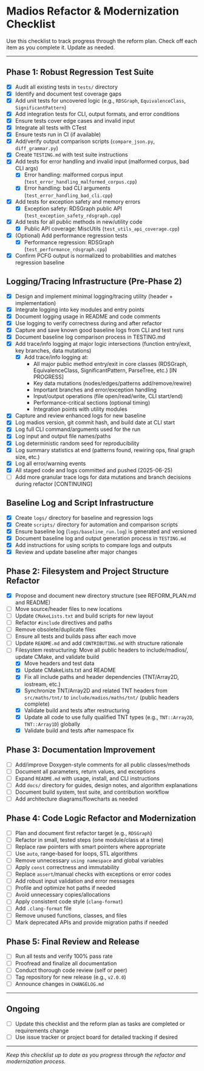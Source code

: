 # Madios Refactor & Modernization Checklist

Use this checklist to track progress through the reform plan. Check off each item as you complete it. Update as needed.

---

## Phase 1: Robust Regression Test Suite
- [x] Audit all existing tests in `tests/` directory
- [x] Identify and document test coverage gaps
- [x] Add unit tests for uncovered logic (e.g., `RDSGraph`, `EquivalenceClass`, `SignificantPattern`)
- [x] Add integration tests for CLI, output formats, and error conditions
- [x] Ensure tests cover edge cases and invalid input
- [x] Integrate all tests with CTest
- [x] Ensure tests run in CI (if available)
- [x] Add/verify output comparison scripts (`compare_json.py`, `diff_grammar.py`)
- [x] Create `TESTING.md` with test suite instructions
- [x] Add tests for error handling and invalid input (malformed corpus, bad CLI args)
  - [x] Error handling: malformed corpus input (`test_error_handling_malformed_corpus.cpp`)
  - [x] Error handling: bad CLI arguments (`test_error_handling_bad_cli.cpp`)
- [x] Add tests for exception safety and memory errors
  - [x] Exception safety: RDSGraph public API (`test_exception_safety_rdsgraph.cpp`)
- [x] Add tests for all public methods in new/utility code
  - [x] Public API coverage: MiscUtils (`test_utils_api_coverage.cpp`)
- [x] (Optional) Add performance regression tests
  - [x] Performance regression: RDSGraph (`test_performance_rdsgraph.cpp`)
- [x] Confirm PCFG output is normalized to probabilities and matches regression baseline

## Logging/Tracing Infrastructure (Pre-Phase 2)
- [x] Design and implement minimal logging/tracing utility (header + implementation)
- [x] Integrate logging into key modules and entry points
- [x] Document logging usage in README and code comments
- [x] Use logging to verify correctness during and after refactor
- [x] Capture and save known good baseline logs from CLI and test runs
- [x] Document baseline log comparison process in TESTING.md
- [x] Add trace/info logging at major logic intersections (function entry/exit, key branches, data mutations)
  - [x] Add trace/info logging at:
    - All major public method entry/exit in core classes (RDSGraph, EquivalenceClass, SignificantPattern, ParseTree, etc.) [IN PROGRESS]
    - Key data mutations (nodes/edges/patterns add/remove/rewire)
    - Important branches and error/exception handling
    - Input/output operations (file open/read/write, CLI start/end)
    - Performance-critical sections (optional timing)
    - Integration points with utility modules
- [x] Capture and review enhanced logs for new baseline
- [x] Log madios version, git commit hash, and build date at CLI start
- [x] Log full CLI command/arguments used for the run
- [x] Log input and output file names/paths
- [x] Log deterministic random seed for reproducibility
- [x] Log summary statistics at end (patterns found, rewiring ops, final graph size, etc.)
- [x] Log all error/warning events
- [x] All staged code and logs committed and pushed (2025-06-25)
- [ ] Add more granular trace logs for data mutations and branch decisions during refactor [CONTINUING]

## Baseline Log and Script Infrastructure
- [x] Create `logs/` directory for baseline and regression logs
- [x] Create `scripts/` directory for automation and comparison scripts
- [x] Ensure baseline log (`logs/baseline_run.log`) is generated and versioned
- [x] Document baseline log and output generation process in `TESTING.md`
- [x] Add instructions for using scripts to compare logs and outputs
- [x] Review and update baseline after major changes

## Phase 2: Filesystem and Project Structure Refactor
- [x] Propose and document new directory structure (see REFORM_PLAN.md and README)
- [ ] Move source/header files to new locations
- [ ] Update `CMakeLists.txt` and build scripts for new layout
- [ ] Refactor `#include` directives and paths
- [ ] Remove obsolete/duplicate files
- [ ] Ensure all tests and builds pass after each move
- [ ] Update `README.md` and add `CONTRIBUTING.md` with structure rationale
- [ ] Filesystem restructuring: Move all public headers to include/madios/, update CMake, and validate build
    - [x] Move headers and test data
    - [x] Update CMakeLists.txt and README
    - [x] Fix all include paths and header dependencies (TNT/Array2D, iostream, etc.)
    - [x] Synchronize TNT/Array2D and related TNT headers from `src/maths/tnt/` to `include/madios/maths/tnt/` (public headers complete)
    - [x] Validate build and tests after restructuring
    - [x] Update all code to use fully qualified TNT types (e.g., `TNT::Array2D`, `TNT::Array1D`) globally
    - [x] Validate build and tests after namespace fix

## Phase 3: Documentation Improvement
- [ ] Add/improve Doxygen-style comments for all public classes/methods
- [ ] Document all parameters, return values, and exceptions
- [ ] Expand `README.md` with usage, install, and CLI instructions
- [ ] Add `docs/` directory for guides, design notes, and algorithm explanations
- [ ] Document build system, test suite, and contribution workflow
- [ ] Add architecture diagrams/flowcharts as needed

## Phase 4: Code Logic Refactor and Modernization
- [ ] Plan and document first refactor target (e.g., `RDSGraph`)
- [ ] Refactor in small, tested steps (one module/class at a time)
- [ ] Replace raw pointers with smart pointers where appropriate
- [ ] Use `auto`, range-based for loops, STL algorithms
- [ ] Remove unnecessary `using namespace` and global variables
- [ ] Apply `const` correctness and immutability
- [ ] Replace `assert`/manual checks with exceptions or error codes
- [ ] Add robust input validation and error messages
- [ ] Profile and optimize hot paths if needed
- [ ] Avoid unnecessary copies/allocations
- [ ] Apply consistent code style (`clang-format`)
- [ ] Add `.clang-format` file
- [ ] Remove unused functions, classes, and files
- [ ] Mark deprecated APIs and provide migration paths if needed

## Phase 5: Final Review and Release
- [ ] Run all tests and verify 100% pass rate
- [ ] Proofread and finalize all documentation
- [ ] Conduct thorough code review (self or peer)
- [ ] Tag repository for new release (e.g., `v2.0.0`)
- [ ] Announce changes in `CHANGELOG.md`

---

## Ongoing
- [ ] Update this checklist and the reform plan as tasks are completed or requirements change
- [ ] Use issue tracker or project board for detailed tracking if desired

---

*Keep this checklist up to date as you progress through the refactor and modernization process.*
